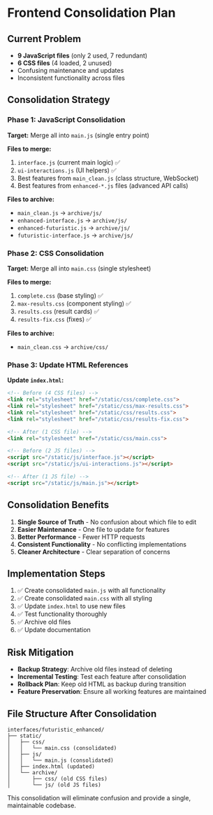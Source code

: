 # Frontend Consolidation Plan

## Current Problem
- **9 JavaScript files** (only 2 used, 7 redundant)
- **6 CSS files** (4 loaded, 2 unused)
- Confusing maintenance and updates
- Inconsistent functionality across files

## Consolidation Strategy

### Phase 1: JavaScript Consolidation
**Target:** Merge all into `main.js` (single entry point)

**Files to merge:**
1. `interface.js` (current main logic) ✅
2. `ui-interactions.js` (UI helpers) ✅
3. Best features from `main_clean.js` (class structure, WebSocket)
4. Best features from `enhanced-*.js` files (advanced API calls)

**Files to archive:**
- `main_clean.js` → `archive/js/`
- `enhanced-interface.js` → `archive/js/`
- `enhanced-futuristic.js` → `archive/js/`
- `futuristic-interface.js` → `archive/js/`

### Phase 2: CSS Consolidation
**Target:** Merge all into `main.css` (single stylesheet)

**Files to merge:**
1. `complete.css` (base styling) ✅
2. `max-results.css` (component styling) ✅
3. `results.css` (result cards) ✅
4. `results-fix.css` (fixes) ✅

**Files to archive:**
- `main_clean.css` → `archive/css/`

### Phase 3: Update HTML References
**Update `index.html`:**
```html
<!-- Before (4 CSS files) -->
<link rel="stylesheet" href="/static/css/complete.css">
<link rel="stylesheet" href="/static/css/max-results.css">
<link rel="stylesheet" href="/static/css/results.css">
<link rel="stylesheet" href="/static/css/results-fix.css">

<!-- After (1 CSS file) -->
<link rel="stylesheet" href="/static/css/main.css">

<!-- Before (2 JS files) -->
<script src="/static/js/interface.js"></script>
<script src="/static/js/ui-interactions.js"></script>

<!-- After (1 JS file) -->
<script src="/static/js/main.js"></script>
```

## Consolidation Benefits

1. **Single Source of Truth** - No confusion about which file to edit
2. **Easier Maintenance** - One file to update for features
3. **Better Performance** - Fewer HTTP requests
4. **Consistent Functionality** - No conflicting implementations
5. **Cleaner Architecture** - Clear separation of concerns

## Implementation Steps

1. ✅ Create consolidated `main.js` with all functionality
2. ✅ Create consolidated `main.css` with all styling
3. ✅ Update `index.html` to use new files
4. ✅ Test functionality thoroughly
5. ✅ Archive old files
6. ✅ Update documentation

## Risk Mitigation

- **Backup Strategy**: Archive old files instead of deleting
- **Incremental Testing**: Test each feature after consolidation
- **Rollback Plan**: Keep old HTML as backup during transition
- **Feature Preservation**: Ensure all working features are maintained

## File Structure After Consolidation

```
interfaces/futuristic_enhanced/
├── static/
│   ├── css/
│   │   └── main.css (consolidated)
│   ├── js/
│   │   └── main.js (consolidated)
│   ├── index.html (updated)
│   └── archive/
│       ├── css/ (old CSS files)
│       └── js/ (old JS files)
```

This consolidation will eliminate confusion and provide a single, maintainable codebase.

